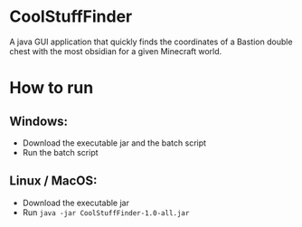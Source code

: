 # CoolStuffFinder
A java GUI application that quickly finds the coordinates of a Bastion double chest with the most obsidian for a given Minecraft world.

# How to run
## Windows:
- Download the executable jar and the batch script
- Run the batch script
  
## Linux / MacOS:
- Download the executable jar
- Run `java -jar CoolStuffFinder-1.0-all.jar`

